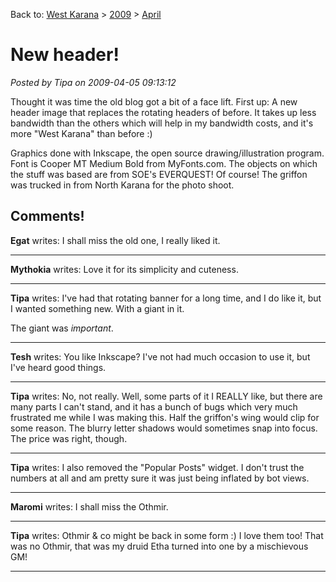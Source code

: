 Back to: [West Karana](/posts/westkarana.md) > [2009](/posts/2009/westkarana.md) > [April](./westkarana.md)
# New header!

*Posted by Tipa on 2009-04-05 09:13:12*

Thought it was time the old blog got a bit of a face lift. First up: A new header image that replaces the rotating headers of before. It takes up less bandwidth than the others which will help in my bandwidth costs, and it's more "West Karana" than before :)

Graphics done with Inkscape, the open source drawing/illustration program. Font is Cooper MT Medium Bold from MyFonts.com. The objects on which the stuff was based are from SOE's EVERQUEST! Of course! The griffon was trucked in from North Karana for the photo shoot.

## Comments!

**Egat** writes: I shall miss the old one, I really liked it.

---

**Mythokia** writes: Love it for its simplicity and cuteness.

---

**Tipa** writes: I've had that rotating banner for a long time, and I do like it, but I wanted something new. With a giant in it.

The giant was *important*.

---

**Tesh** writes: You like Inkscape? I've not had much occasion to use it, but I've heard good things.

---

**Tipa** writes: No, not really. Well, some parts of it I REALLY like, but there are many parts I can't stand, and it has a bunch of bugs which very much frustrated me while I was making this. Half the griffon's wing would clip for some reason. The blurry letter shadows would sometimes snap into focus. The price was right, though.

---

**Tipa** writes: I also removed the "Popular Posts" widget. I don't trust the numbers at all and am pretty sure it was just being inflated by bot views.

---

**Maromi** writes: I shall miss the Othmir.

---

**Tipa** writes: Othmir & co might be back in some form :) I love them too! That was no Othmir, that was my druid Etha turned into one by a mischievous GM!

---

